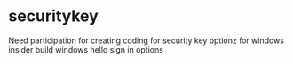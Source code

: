 # securitykey
Need participation for creating coding for security key optionz for windows insider build windows hello sign in options
